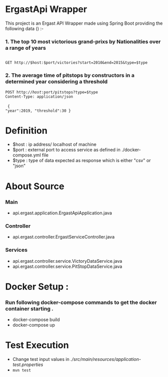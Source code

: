 # ErgastApi Wrapper
  This project is an Ergast API Wrapper made using Spring Boot providing the following 
  data () :-

### 1. The top 10 most victorious grand-prixs by Nationalities over a range of years
<code>
GET http://$host:$port/victories?start=2010&end=2015&type=$type
</code>


### 2. The average time of pitstops by constructors in a determined year considering a threshold
<code>POST http://$host:$port/pitstops?type=$type</code><br>
<code>Content-Type: application/json</code><br><br>
<code>
{
    "year":2019,
    "threshold":30
}
</code>

# Definition
- $host  : ip address/ localhost of machine
- $port  : external port to access service as defined in ./docker-compose.yml file
- $type  : type of data expected as response which is either "csv" or "json"


# About Source

### Main
- api.ergast.application.ErgastApiApplication.java
### Controller
- api.ergast.controller.ErgastServiceController.java
### Services
- api.ergast.controller.service.VictoryDataService.java
- api.ergast.controller.service.PitStopDataService.java
  

# Docker Setup :

### Run following docker-compose commands to get the docker container starting . 
- docker-compose build
- docker-compose up


# Test Execution
- Change test input values in *./src/main/resources/application-test.properties*
- <code>mvn test</code>